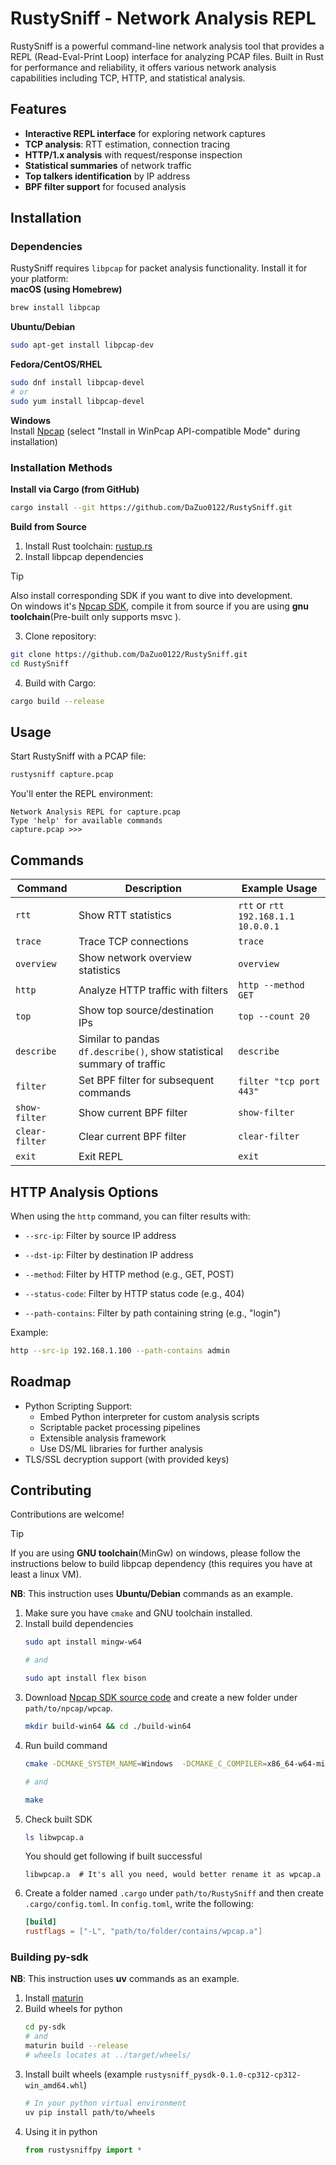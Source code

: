# RustySniff - Network Analysis REPL
RustySniff is a powerful command-line network analysis tool that provides a REPL (Read-Eval-Print Loop) interface for analyzing PCAP files. Built in Rust for performance and reliability, it offers various network analysis capabilities including TCP, HTTP, and statistical analysis.

## Features
- **Interactive REPL interface** for exploring network captures
- **TCP analysis**: RTT estimation, connection tracing
- **HTTP/1.x analysis** with request/response inspection
- **Statistical summaries** of network traffic
- **Top talkers identification** by IP address
- **BPF filter support** for focused analysis

## Installation
### Dependencies
RustySniff requires `libpcap` for packet analysis functionality. Install it for your platform:  
**macOS (using Homebrew)**  
```bash
brew install libpcap
```
**Ubuntu/Debian**
```bash
sudo apt-get install libpcap-dev
```
**Fedora/CentOS/RHEL**
```bash
sudo dnf install libpcap-devel
# or
sudo yum install libpcap-devel
```
**Windows**  
Install [Npcap](https://npcap.com/#download) (select "Install in WinPcap API-compatible Mode" during installation)

### Installation Methods
**Install via Cargo (from GitHub)**
```bash
cargo install --git https://github.com/DaZuo0122/RustySniff.git
```
**Build from Source**
  1. Install Rust toolchain: [rustup.rs](https://rustup.rs/)
  2. Install libpcap dependencies
  >[!TIP]
  > Also install corresponding SDK if you want to dive into development.  
  > On windows it's [Npcap SDK](https://npcap.com/#download), compile it from source if you are using **gnu toolchain**(Pre-built only supports msvc ).
  3. Clone repository:
  ```bash
  git clone https://github.com/DaZuo0122/RustySniff.git
  cd RustySniff
  ```
  4. Build with Cargo:
  ```bash
  cargo build --release
  ```

## Usage
Start RustySniff with a PCAP file:
```bash
rustysniff capture.pcap
```
You'll enter the REPL environment:
```text
Network Analysis REPL for capture.pcap
Type 'help' for available commands
capture.pcap >>>
```

## Commands
| Command | Description | Example Usage | 
| ----------- | ----------- | ----------- |
| `rtt` | Show RTT statistics | `rtt` or `rtt 192.168.1.1 10.0.0.1` |
| `trace` | Trace TCP connections | `trace`|
| `overview` | Show network overview statistics | `overview` |
| `http` | Analyze HTTP traffic with filters | `http --method GET` |
| `top` | Show top source/destination IPs | `top --count 20` |
| `describe`| Similar to pandas `df.describe()`, show statistical summary of traffic | `describe`|
| `filter` | Set BPF filter for subsequent commands	| `filter "tcp port 443"` |
| `show-filter` | Show current BPF filter | `show-filter` |
| `clear-filter` | Clear current BPF filter | `clear-filter` |
| `exit` | Exit REPL | `exit` |

## HTTP Analysis Options
When using the `http` command, you can filter results with:

- `--src-ip`: Filter by source IP address

- `--dst-ip`: Filter by destination IP address

- `--method`: Filter by HTTP method (e.g., GET, POST)

- `--status-code`: Filter by HTTP status code (e.g., 404)

- `--path-contains`: Filter by path containing string (e.g., "login")

Example:
```bash
http --src-ip 192.168.1.100 --path-contains admin
```

## Roadmap
- Python Scripting Support:
  - Embed Python interpreter for custom analysis scripts
  - Scriptable packet processing pipelines
  - Extensible analysis framework
  - Use DS/ML libraries for further analysis
- TLS/SSL decryption support (with provided keys)

## Contributing
Contributions are welcome! 
>[!TIP]
> If you are using **GNU toolchain**(MinGw) on windows, please follow the instructions below to build libpcap dependency (this requires you have at least a linux VM).

**NB**: This instruction uses **Ubuntu/Debian** commands as an example.  
  1. Make sure you have `cmake` and GNU toolchain installed.  
  2. Install build dependencies
     ```bash
     sudo apt install mingw-w64

     # and

     sudo apt install flex bison
     ```
  3. Download [Npcap SDK source code](https://npcap.com/#download) and create a new folder under `path/to/npcap/wpcap`.
     ```bash
     mkdir build-win64 && cd ./build-win64
     ```
  4. Run build command
     ```bash
     cmake -DCMAKE_SYSTEM_NAME=Windows  -DCMAKE_C_COMPILER=x86_64-w64-mingw32-gcc  -DCMAKE_CXX_COMPILER=x86_64-w64-mingw32-g++  -DCMAKE_DISABLE_FIND_PACKAGE_OpenSSL=TRUE  -DOpenSSL_FOUND=FALSE  -DLIBRARY_NAME=wpcap  -DPCAP_TYPE=null ../libpcap/

     # and

     make
     ```
  5. Check built SDK
     ```bash
     ls libwpcap.a
     ```
     You should get following if built successful
     ```text
     libwpcap.a  # It's all you need, would better rename it as wpcap.a
     ```
  6. Create a folder named `.cargo` under `path/to/RustySniff` and then create `.cargo/config.toml`. In `config.toml`, write the following:
     ```toml
     [build]
     rustflags = ["-L", "path/to/folder/contains/wpcap.a"]
     ```
### Building py-sdk
**NB**: This instruction uses **uv** commands as an example.
  1. Install [maturin](https://www.maturin.rs/)
  2. Build wheels for python
     ```bash
     cd py-sdk
     # and
     maturin build --release
     # wheels locates at ../target/wheels/
     ```
  3. Install built wheels (example `rustysniff_pysdk-0.1.0-cp312-cp312-win_amd64.whl`)
     ```bash
     # In your python virtual environment
     uv pip install path/to/wheels
     ```
  4. Using it in python
     ```python
     from rustysniffpy import *
     ```
